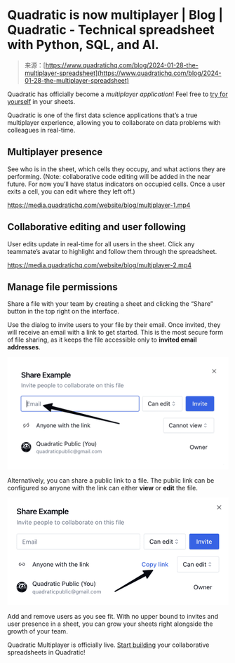 <!--yml
category: 未分类
date: 2024-05-27 14:30:25
-->

# Quadratic is now multiplayer | Blog | Quadratic - Technical spreadsheet with Python, SQL, and AI.

> 来源：[https://www.quadratichq.com/blog/2024-01-28-the-multiplayer-spreadsheet](https://www.quadratichq.com/blog/2024-01-28-the-multiplayer-spreadsheet)

Quadratic has officially become a *multiplayer application*! Feel free to [try for yourself](https://app.quadratichq.com/files/create) in your sheets.

Quadratic is one of the first data science applications that’s a true multiplayer experience, allowing you to collaborate on data problems with colleagues in real-time.

## Multiplayer presence

See who is in the sheet, which cells they occupy, and what actions they are performing. (Note: collaborative code editing will be added in the near future. For now you’ll have status indicators on occupied cells. Once a user exits a cell, you can edit where they left off.)

 <https://media.quadratichq.com/website/blog/multiplayer-1.mp4> 

## Collaborative editing and user following

User edits update in real-time for all users in the sheet. Click any teammate’s avatar to highlight and follow them through the spreadsheet.

 <https://media.quadratichq.com/website/blog/multiplayer-2.mp4> 

## Manage file permissions

Share a file with your team by creating a sheet and clicking the “Share” button in the top right on the interface.

Use the dialog to invite users to your file by their email. Once invited, they will receive an email with a link to get started. This is the most secure form of file sharing, as it keeps the file accessible only to **invited email addresses**.

![Invite.](img/c99795a0964be9a5d2d46085d28ed9a6.png)

Alternatively, you can share a public link to a file. The public link can be configured so anyone with the link can either **view** or **edit** the file.

![Invite via public link.](img/b6dc103b0e494044d3d8996e9e001af0.png)

Add and remove users as you see fit. With no upper bound to invites and user presence in a sheet, you can grow your sheets right alongside the growth of your team.

Quadratic Multiplayer is officially live. [Start building](https://app.quadratichq.com/files/create) your collaborative spreadsheets in Quadratic!